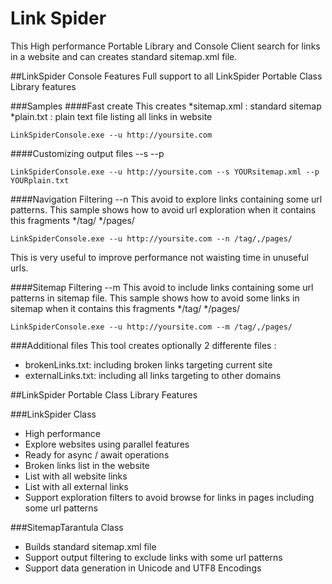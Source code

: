 Link Spider
===========

This High performance Portable Library and Console Client search for links in a website and can creates standard sitemap.xml file.

##LinkSpider Console Features
Full support to all LinkSpider Portable Class Library features

###Samples
####Fast create
This creates
*sitemap.xml : standard sitemap
*plain.txt   : plain text file listing all links in website

```
LinkSpiderConsole.exe --u http://yoursite.com
```
####Customizing output files --s --p
```
LinkSpiderConsole.exe --u http://yoursite.com --s YOURsitemap.xml --p YOURplain.txt
```

####Navigation Filtering --n
This avoid to explore links containing some url patterns.
This sample shows how to avoid url  exploration when it contains this fragments
*/tag/
*/pages/

```
LinkSpiderConsole.exe --u http://yoursite.com --n /tag/,/pages/
```

This is very useful to improve performance not waisting time in unuseful urls.

####Sitemap Filtering --m
This avoid to include links containing some url patterns in sitemap file.
This sample shows how to avoid some links in sitemap when it contains this fragments
*/tag/
*/pages/


```
LinkSpiderConsole.exe --u http://yoursite.com --m /tag/,/pages/
```

###Additional files
This tool creates optionally 2 differente files :
* brokenLinks.txt: including broken links targeting current site
* externalLinks.txt: including all links targeting to other domains

##LinkSpider Portable Class Library Features

###LinkSpider Class
* High performance
* Explore websites using parallel features
* Ready for async / await  operations
* Broken links list in the website 
* List with all website links
* List with all external links
* Support exploration filters to avoid browse for links in pages including some url patterns

###SitemapTarantula Class
* Builds standard sitemap.xml file
* Support output filtering to exclude links with some url patterns
* Support data generation in Unicode and UTF8 Encodings
